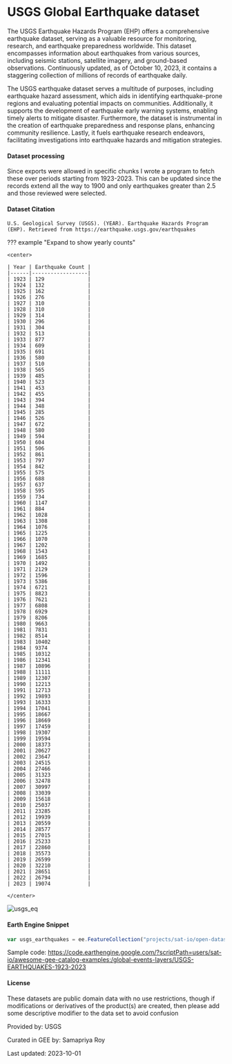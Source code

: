 # USGS Global Earthquake dataset
The USGS Earthquake Hazards Program (EHP) offers a comprehensive earthquake dataset, serving as a valuable resource for monitoring, research, and earthquake preparedness worldwide. This dataset encompasses information about earthquakes from various sources, including seismic stations, satellite imagery, and ground-based observations. Continuously updated, as of October 10, 2023, it contains a staggering collection of millions of records of earthquake daily.

The USGS earthquake dataset serves a multitude of purposes, including earthquake hazard assessment, which aids in identifying earthquake-prone regions and evaluating potential impacts on communities. Additionally, it supports the development of earthquake early warning systems, enabling timely alerts to mitigate disaster. Furthermore, the dataset is instrumental in the creation of earthquake preparedness and response plans, enhancing community resilience. Lastly, it fuels earthquake research endeavors, facilitating investigations into earthquake hazards and mitigation strategies.

#### Dataset processing

Since exports were allowed in specific chunks I wrote a program to fetch these over periods starting from 1923-2023. This can be updated since the records extend all the way to 1900 and only earthquakes greater than 2.5 and those reviewed were selected.

#### Dataset Citation

```
U.S. Geological Survey (USGS). (YEAR). Earthquake Hazards Program (EHP). Retrieved from https://earthquake.usgs.gov/earthquakes
```

??? example "Expand to show yearly counts"

    <center>

    | Year | Earthquake Count |
    |------|------------------|
    | 1923 | 129              |
    | 1924 | 132              |
    | 1925 | 162              |
    | 1926 | 276              |
    | 1927 | 310              |
    | 1928 | 310              |
    | 1929 | 314              |
    | 1930 | 296              |
    | 1931 | 304              |
    | 1932 | 513              |
    | 1933 | 877              |
    | 1934 | 609              |
    | 1935 | 691              |
    | 1936 | 580              |
    | 1937 | 510              |
    | 1938 | 565              |
    | 1939 | 485              |
    | 1940 | 523              |
    | 1941 | 453              |
    | 1942 | 455              |
    | 1943 | 394              |
    | 1944 | 348              |
    | 1945 | 285              |
    | 1946 | 526              |
    | 1947 | 672              |
    | 1948 | 580              |
    | 1949 | 594              |
    | 1950 | 604              |
    | 1951 | 506              |
    | 1952 | 861              |
    | 1953 | 797              |
    | 1954 | 842              |
    | 1955 | 575              |
    | 1956 | 688              |
    | 1957 | 637              |
    | 1958 | 595              |
    | 1959 | 734              |
    | 1960 | 1147             |
    | 1961 | 884              |
    | 1962 | 1028             |
    | 1963 | 1308             |
    | 1964 | 1076             |
    | 1965 | 1225             |
    | 1966 | 1070             |
    | 1967 | 1202             |
    | 1968 | 1543             |
    | 1969 | 1685             |
    | 1970 | 1492             |
    | 1971 | 2129             |
    | 1972 | 1596             |
    | 1973 | 5386             |
    | 1974 | 6721             |
    | 1975 | 8823             |
    | 1976 | 7621             |
    | 1977 | 6808             |
    | 1978 | 6929             |
    | 1979 | 8206             |
    | 1980 | 9663             |
    | 1981 | 7831             |
    | 1982 | 8514             |
    | 1983 | 10402            |
    | 1984 | 9374             |
    | 1985 | 10312            |
    | 1986 | 12341            |
    | 1987 | 10896            |
    | 1988 | 11111            |
    | 1989 | 12307            |
    | 1990 | 12213            |
    | 1991 | 12713            |
    | 1992 | 19893            |
    | 1993 | 16333            |
    | 1994 | 17041            |
    | 1995 | 18667            |
    | 1996 | 18669            |
    | 1997 | 17459            |
    | 1998 | 19307            |
    | 1999 | 19594            |
    | 2000 | 18373            |
    | 2001 | 20627            |
    | 2002 | 23647            |
    | 2003 | 24515            |
    | 2004 | 27466            |
    | 2005 | 31323            |
    | 2006 | 32478            |
    | 2007 | 30997            |
    | 2008 | 33039            |
    | 2009 | 15618            |
    | 2010 | 25037            |
    | 2011 | 23285            |
    | 2012 | 19939            |
    | 2013 | 20559            |
    | 2014 | 28577            |
    | 2015 | 27015            |
    | 2016 | 25233            |
    | 2017 | 22860            |
    | 2018 | 35573            |
    | 2019 | 26599            |
    | 2020 | 32210            |
    | 2021 | 28651            |
    | 2022 | 26794            |
    | 2023 | 19074            |

    </center>


![usgs_eq](https://github.com/samapriya/awesome-gee-community-datasets/assets/6677629/d5c9496c-1797-4466-bfd1-62edcef5053a)

#### Earth Engine Snippet

```js
var usgs_earthquakes = ee.FeatureCollection("projects/sat-io/open-datasets/USGS/usgs_earthquakes_1923-2023");
```

Sample code: https://code.earthengine.google.com/?scriptPath=users/sat-io/awesome-gee-catalog-examples:/global-events-layers/USGS-EARTHQUAKES-1923-2023

#### License

These datasets are public domain data with no use restrictions, though if modifications or derivatives of the product(s) are created, then please add some descriptive modifier to the data set to avoid confusion

Provided by: USGS

Curated in GEE by: Samapriya Roy

Last updated: 2023-10-01
